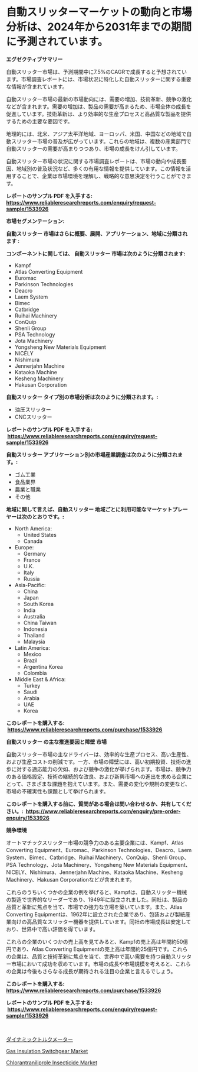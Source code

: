 <p><h1>自動スリッターマーケットの動向と市場分析は、2024年から2031年までの期間に予測されています。</h1></p><p><strong>エグゼクティブサマリー</strong></p>
<p><p>自動スリッター市場は、予測期間中に7.5%のCAGRで成長すると予想されています。市場調査レポートには、市場状況に特化した自動スリッターに関する重要な情報が含まれています。</p><p>自動スリッター市場の最新の市場動向には、需要の増加、技術革新、競争の激化などが含まれます。需要の増加は、製品の需要が高まるため、市場全体の成長を促進しています。技術革新は、より効率的な生産プロセスと高品質な製品を提供するための主要な要因です。</p><p>地理的には、北米、アジア太平洋地域、ヨーロッパ、米国、中国などの地域で自動スリッター市場の普及が広がっています。これらの地域は、複数の産業部門で自動スリッターの需要が高まりつつあり、市場の成長をけん引しています。</p><p>自動スリッター市場の状況に関する市場調査レポートは、市場の動向や成長要因、地域別の普及状況など、多くの有用な情報を提供しています。この情報を活用することで、企業は市場環境を理解し、戦略的な意思決定を行うことができます。</p></p>
<p><strong>レポートのサンプル PDF を入手する: <a href="https://www.reliableresearchreports.com/enquiry/request-sample/1533926">https://www.reliableresearchreports.com/enquiry/request-sample/1533926</a></strong></p>
<p><strong>市場セグメンテーション:</strong></p>
<p><strong> 自動スリッター 市場はさらに概要、展開、アプリケーション、地域に分類されます :</strong></p>
<p><strong>コンポーネントに関しては、 自動スリッター 市場は次のように分類されます: &nbsp;</strong></p>
<p><ul><li>Kampf</li><li>Atlas Converting Equipment</li><li>Euromac</li><li>Parkinson Technologies</li><li>Deacro</li><li>Laem System</li><li>Bimec</li><li>Catbridge</li><li>Ruihai Machinery</li><li>ConQuip</li><li>Shenli Group</li><li>PSA Technology</li><li>Jota Machinery</li><li>Yongsheng New Materials Equipment</li><li>NICELY</li><li>Nishimura</li><li>Jennerjahn Machine</li><li>Kataoka Machine</li><li>Kesheng Machinery</li><li>Hakusan Corporation</li></ul></p>
<p><strong> 自動スリッター タイプ別の市場分析は次のように分類されます。:</strong></p>
<p><ul><li>油圧スリッター</li><li>CNCスリッター</li></ul></p>
<p><strong>レポートのサンプル PDF を入手する: &nbsp;<a href="https://www.reliableresearchreports.com/enquiry/request-sample/1533926">https://www.reliableresearchreports.com/enquiry/request-sample/1533926</a></strong></p>
<p><strong> 自動スリッター アプリケーション別の市場産業調査は次のように分類されます。:</strong></p>
<p><ul><li>ゴム工業</li><li>食品業界</li><li>農業と職業</li><li>その他</li></ul></p>
<p><strong>地域に関して言えば、自動スリッター 地域ごとに利用可能なマーケットプレーヤーは次のとおりです。:</strong></p>
<p><ul>
    <li>
        North America:
        <ul>
            <li>United States</li>
            <li>Canada</li>
        </ul>
    </li>
    <li>
        Europe:
        <ul>
            <li>Germany</li>
            <li>France</li>
            <li>U.K.</li>
            <li>Italy</li>
            <li>Russia</li>
        </ul>
    </li>
    <li>
        Asia-Pacific:
        <ul>
            <li>China</li>
            <li>Japan</li>
            <li>South Korea</li>
            <li>India</li>
            <li>Australia</li>
            <li>China Taiwan</li>
            <li>Indonesia</li>
            <li>Thailand</li>
            <li>Malaysia</li>
        </ul>
    </li>
    <li>
        Latin America:
        <ul>
            <li>Mexico</li>
            <li>Brazil</li>
            <li>Argentina Korea</li>
            <li>Colombia</li>
        </ul>
    </li>
    <li>
        Middle East & Africa:
        <ul>
            <li>Turkey</li>
            <li>Saudi</li>
            <li>Arabia</li>
            <li>UAE</li>
            <li>Korea</li>
        </ul>
    </li>
    </ul></p>
<p><strong>このレポートを購入する: &nbsp;<a href="https://www.reliableresearchreports.com/purchase/1533926">https://www.reliableresearchreports.com/purchase/1533926</a></strong></p>
<p><strong>自動スリッター の主な推進要因と障壁 市場</strong></p>
<p><p>自動スリッター市場の主なドライバーは、効率的な生産プロセス、高い生産性、および生産コストの削減です。一方、市場の障壁には、高い初期投資、技術の進歩に対する適応能力の欠如、および競争の激化が挙げられます。市場は、競争力のある価格設定、技術の継続的な改良、および新興市場への進出を求める企業にとって、さまざまな課題を抱えています。また、需要の変化や規制の変更など、市場の不確実性も課題として挙げられます。</p></p>
<p><strong>このレポートを購入する前に、質問がある場合は問い合わせるか、共有してください。:&nbsp; <a href="https://www.reliableresearchreports.com/enquiry/pre-order-enquiry/1533926">https://www.reliableresearchreports.com/enquiry/pre-order-enquiry/1533926</a></strong></p>
<p><strong>競争環境</strong></p>
<p><p>オートマチックスリッター市場の競争力のある主要企業には、Kampf、Atlas Converting Equipment、Euromac、Parkinson Technologies、Deacro、Laem System、Bimec、Catbridge、Ruihai Machinery、ConQuip、Shenli Group、PSA Technology、Jota Machinery、Yongsheng New Materials Equipment、NICELY、Nishimura、Jennerjahn Machine、Kataoka Machine、Kesheng Machinery、Hakusan Corporationなどが含まれます。</p><p>これらのうちいくつかの企業の例を挙げると、Kampfは、自動スリッター機械の製造で世界的なリーダーであり、1949年に設立されました。同社は、製品の品質と革新に焦点を当て、市場での強力な立場を築いています。また、Atlas Converting Equipmentは、1962年に設立された企業であり、包装および製紙産業向けの高品質なスリッター機器を提供しています。同社の市場成長は安定しており、世界中で高い評価を得ています。</p><p>これらの企業のいくつかの売上高を見てみると、Kampfの売上高は年間約50億円であり、Atlas Converting Equipmentの売上高は年間約25億円です。これらの企業は、品質と技術革新に焦点を当て、世界中で高い需要を持つ自動スリッター市場において成功を収めています。市場の成長や市場規模を考えると、これらの企業は今後もさらなる成長が期待される注目の企業と言えるでしょう。</p></p>
<p><strong>このレポートを購入する: &nbsp; <a href="https://www.reliableresearchreports.com/purchase/1533926">https://www.reliableresearchreports.com/purchase/1533926</a></strong></p>
<p><strong>レポートのサンプル PDF を入手する: &nbsp;<a href="https://www.reliableresearchreports.com/enquiry/request-sample/1533926">https://www.reliableresearchreports.com/enquiry/request-sample/1533926</a></strong><strong></strong></p>
<p>&nbsp;</p>
<p><p><a href="https://github.com/nemesis2824/Market-Research-Report-List-1/blob/main/870447717773.md">ダイナミックトルクメーター</a></p><p><a href="https://view.publitas.com/reportprime-1/gas-insulation-switchgear-market-size-furnishes-valuable-information-encompassing-market-share-market-trends-and-projections-spanning-from-2024-to-2031/">Gas Insulation Switchgear Market</a></p><p><a href="https://silk-columnist-571.notion.site/Chlorantraniliprole-Insecticide-Market-Size-Market-Share-and-Global-Market-Analysis-Report-2024--0765be5e024a41609646f7016f341ec2">Chlorantraniliprole Insecticide Market</a></p></p>